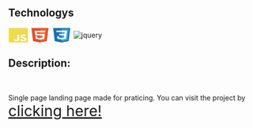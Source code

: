 <h2> Technologys </h2>

<p> 
  <img align="center" alt="-Js" height="30" width="40" src="https://raw.githubusercontent.com/devicons/devicon/master/icons/javascript/javascript-plain.svg">
  <img align="center" alt="-HTML" height="30" width="40" src="https://raw.githubusercontent.com/devicons/devicon/master/icons/html5/html5-original.svg">
  <img align="center" alt="-CSS" height="30" width="40" src="https://raw.githubusercontent.com/devicons/devicon/master/icons/css3/css3-original.svg">
  <img align="center" alt="jquery" height="30" width="40"src="https://cdn.jsdelivr.net/gh/devicons/devicon/icons/jquery/jquery-plain-wordmark.svg" />
</p>

<h2>Description:</h2>

<br>

<p>Single page landing page made for praticing. You can visit the project by <a style="font-size: 30px;" href="https://ianakessler.github.io/Landing-page/pages/"> clicking here! </a>

